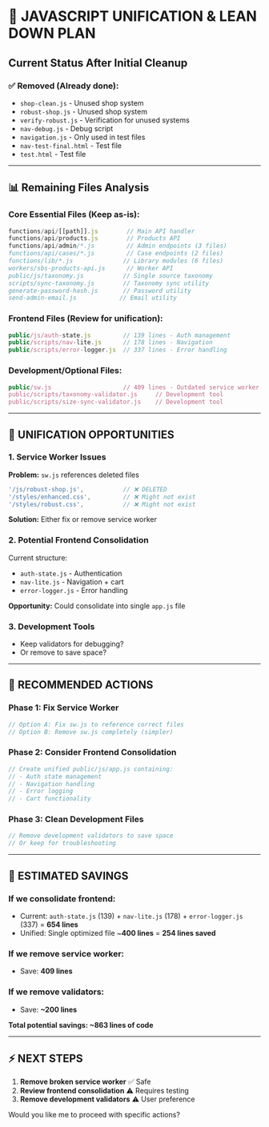 # 🔧 JAVASCRIPT UNIFICATION & LEAN DOWN PLAN

## Current Status After Initial Cleanup

### ✅ Removed (Already done):
- `shop-clean.js` - Unused shop system
- `robust-shop.js` - Unused shop system  
- `verify-robust.js` - Verification for unused systems
- `nav-debug.js` - Debug script
- `navigation.js` - Only used in test files
- `nav-test-final.html` - Test file
- `test.html` - Test file

---

## 📊 Remaining Files Analysis

### **Core Essential Files** (Keep as-is):
```javascript
functions/api/[[path]].js        // Main API handler
functions/api/products.js        // Products API
functions/api/admin/*.js         // Admin endpoints (3 files)
functions/api/cases/*.js         // Case endpoints (2 files)  
functions/lib/*.js              // Library modules (6 files)
workers/sbs-products-api.js      // Worker API
public/js/taxonomy.js           // Single source taxonomy
scripts/sync-taxonomy.js        // Taxonomy sync utility
generate-password-hash.js       // Password utility
send-admin-email.js            // Email utility
```

### **Frontend Files** (Review for unification):
```javascript
public/js/auth-state.js         // 139 lines - Auth management
public/scripts/nav-lite.js      // 178 lines - Navigation
public/scripts/error-logger.js  // 337 lines - Error handling
```

### **Development/Optional Files**:
```javascript
public/sw.js                    // 409 lines - Outdated service worker
public/scripts/taxonomy-validator.js     // Development tool
public/scripts/size-sync-validator.js    // Development tool
```

---

## 🎯 UNIFICATION OPPORTUNITIES

### 1. **Service Worker Issues**
**Problem:** `sw.js` references deleted files
```javascript
'/js/robust-shop.js',           // ❌ DELETED
'/styles/enhanced.css',         // ❌ Might not exist
'/styles/robust.css',           // ❌ Might not exist
```

**Solution:** Either fix or remove service worker

### 2. **Potential Frontend Consolidation**
Current structure:
- `auth-state.js` - Authentication
- `nav-lite.js` - Navigation + cart
- `error-logger.js` - Error handling

**Opportunity:** Could consolidate into single `app.js` file

### 3. **Development Tools**
- Keep validators for debugging?
- Or remove to save space?

---

## 🚀 RECOMMENDED ACTIONS

### **Phase 1: Fix Service Worker**
```javascript
// Option A: Fix sw.js to reference correct files
// Option B: Remove sw.js completely (simpler)
```

### **Phase 2: Consider Frontend Consolidation**
```javascript
// Create unified public/js/app.js containing:
// - Auth state management
// - Navigation handling  
// - Error logging
// - Cart functionality
```

### **Phase 3: Clean Development Files**
```javascript
// Remove development validators to save space
// Or keep for troubleshooting
```

---

## 💾 ESTIMATED SAVINGS

### If we consolidate frontend:
- Current: `auth-state.js` (139) + `nav-lite.js` (178) + `error-logger.js` (337) = **654 lines**
- Unified: Single optimized file ~**400 lines** = **254 lines saved**

### If we remove service worker:
- Save: **409 lines**

### If we remove validators:
- Save: **~200 lines**

**Total potential savings: ~863 lines of code**

---

## ⚡ NEXT STEPS

1. **Remove broken service worker** ✅ Safe
2. **Review frontend consolidation** ⚠️ Requires testing
3. **Remove development validators** ⚠️ User preference

Would you like me to proceed with specific actions?